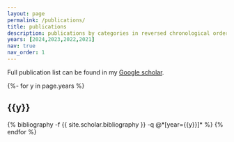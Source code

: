 ```yaml
---
layout: page
permalink: /publications/
title: publications
description: publications by categories in reversed chronological order.  
years: [2024,2023,2022,2021]
nav: true
nav_order: 1
---
```

<!-- _pages/publications.md -->
<div class="publications">
  
Full publication list can be found in my [Google scholar](https://scholar.google.com/citations?user=OZeSbMEAAAAJ&hl=zh-CN).

{%- for y in page.years %}
  <h2 class="year">{{y}}</h2>
  {% bibliography -f {{ site.scholar.bibliography }} -q @*[year={{y}}]* %}
{% endfor %}

</div>
